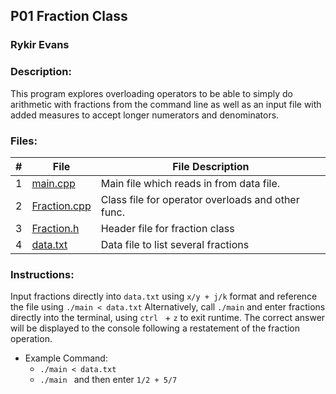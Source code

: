 ## P01 Fraction Class

### Rykir Evans
### Description:
This program explores overloading operators to be able to simply do arithmetic with fractions from the command line as well as an input file with added measures to accept longer numerators and denominators.

### Files:
|  #  | File                             | File Description                                     |
| :-: | -------------------------------- | ---------------------------------------------------- |
|  1  | [main.cpp](./main.cpp)           |  Main file which reads in from data file.            |
|  2  | [Fraction.cpp](./Fraction.cpp)   |  Class file for operator overloads and other func.   |
|  3  | [Fraction.h](./Fraction.h)       |  Header file for fraction class                      |
|  4  | [data.txt](./data.txt)           |  Data file to list several fractions                 |

### Instructions:
Input fractions directly into `data.txt` using `x/y + j/k` format and reference the file using  `./main < data.txt`
Alternatively, call `./main` and enter fractions directly into the terminal, using `ctrl ` + `z` to exit runtime.
The correct answer will be displayed to the console following a restatement of the fraction operation.

- Example Command:
    - `./main < data.txt`
    - `./main ` and then enter `1/2 + 5/7`

